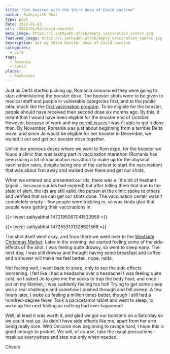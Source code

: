 ```yaml
---
title: "Got boosted with the third dose of Covid vaccine"
author: Sathyajith Bhat
type: post
date: 2022-01-03
url: /2022/01/03/covid-booster
meta_image: https://i.sathyabh.at/sb/empty_vaccination_centre.jpg
featured_image: https://i.sathyabh.at/sb/empty_vaccination_centre.jpg
description: Got my third booster dose of Covid vaccine.
categories: 
  - Life
tags:
  - Romania
  - covid
places:
  - Bucharest
---
```


Just as Delta started picking up, Romania announced they were going to start administering the booster dose. The booster shots were to be given to medical staff and people in vulnerable categories first, and to the public later, much like the [first vaccination program](/2021/06/21/getting-covid-19-vaccine-as-a-foreigner-in-romania). To be eligible for the booster, people should have received their second dose six months ago. By this, it meant that I would have been eligible for the booster end of October. However, because of work and my [permit issues](/2021/12/25/blue-card-blues) I wasn't able to get it done then. By November, Romania was just about beginning from a terrible Delta wave, and since Jo would be eligible for her booster in December, we waited it out and get our booster dose together.

Unlike our previous doses where we went to Rom expo, for the booster we found a clinic that was taking part in vaccination marathon (Romania has been doing a lot of vaccination marathon to make up for the abysmal vaccination rates, despite being one of the earliest to start the vaccination) that was about 1km away and walked over there and get our shots.

When we entered and presented our ids, there was a little bit of hesitant (again... because our ids had expired) but after telling them that due to the state of alert, the ids are still valid, the person at the clinic spoke to others and verified that we can get our shots done. The vaccination center wasn't completely empty - few people were trickling in, so was kinda glad that people were getting their vaccinations in. 

{{< tweet sathyabhat 1472195067041533959 >}}

{{< tweet sathyabhat 1472553101328621568 >}}


The shot itself went okay, and from there we went over to the [Westside Christmas Market](https://www.primarie6.ro/targul-de-craciun-west-side-christmas-market-deschis-de-sapte-copii-care-au-aprins-luminitele-de-sarbatori/). Later in the evening, we started feeling some of the side-effects of the shot. I was feeling quite drowsy, so went to sleep early. The next day, I was still drowsy and thought having some breakfast and coffee and a shower will make me feel better.. nope, nada.

Not feeling well, I went back to sleep, only to see the side effects worsening. I felt like I had a headache over a headache! I was feeling quite cold, so I asked Jo to give me the socks to trap the body heat, and once I put on my blanket, I was suddenly feeling too hot! Trying to get some sleep was a real challenge and somehow I pushed through and fell asleep. A few hours later, I woke up feeling a million times better, though I still had a hundred-degree fever. Took a paracetamol tablet and went to sleep, to wake up the next feeling as nothing had ever happened! 

Well, at least it was worth it, and glad we got our boosters on a Saturday so we could rest up. Jo didn't have side effects like me, apart from her arm being really sore. With Omicron now beginning to ravage hard, I hope this is good enough to protect. We will, of course, take the usual precautions - mask up everywhere and step out only when needed.

Cheers
